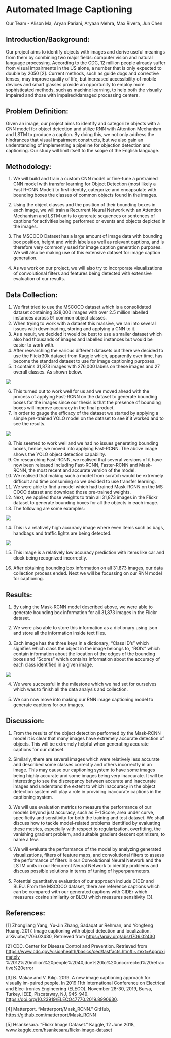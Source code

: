 # Automated Image Captioning 

Our Team - Alison Ma, Aryan Pariani, Aryaan Mehra, Max Rivera, Jun Chen

## Introduction/Background:

Our project aims to identify objects with images and derive useful meanings from them by combining two major fields: computer vision and natural language processing. According to the CDC, 12 million people already suffer from visual impairments in the US alone, a number that is only expected to double by 2050 [2]. Current methods, such as guide dogs and corrective lenses, may improve quality of life, but increased accessibility of mobile devices and smart glasses provide an opportunity to employ more sophisticated methods, such as machine learning, to help both the visually impaired and those with impaired/damaged processing centers.

## Problem Definition:

Given an image, our project aims to identify and categorize objects with a CNN model for object detection and utilize RNN with Attention Mechanism and LSTM to produce a caption. By doing this, we not only address the hindrances that visual impairment constructs, but we also gain an understanding of implementing a pipeline for objection detection and captioning. Our study will limit itself to the scope of the English language.


## Methodology:

1. We will build and train a custom CNN model or fine-tune a pretrained CNN model with transfer learning for Object Detection (most likely a Fast R-CNN Model) to first identify, categorize and encapsulate with bounding boxes the classes of common objects found in the images. 

2. Using the object classes and the position of their bounding boxes in each image, we will train a Recurrent Neural Network with an Attention Mechanism and LSTM units to generate sequences or sentences of captions for activities being performed or events and objects depicted in the images. 

3. The MSCOCO Dataset has a large amount of image data with bounding box position, height and width labels as well as relevant captions, and is therefore very commonly used for image caption generation purposes. We will also be making use of this extensive dataset for image caption generation.

4. As we work on our project, we will also try to incorporate visualizations of convolutional filters and features being detected with extensive evaluation of our results. 

## Data Collection:

1. We first tried to use the MSCOCO dataset which is a consolidated dataset containing 328,000 images with over 2.5 million labelled instances across 91 common object classes. 
2. When trying to work with a dataset this massive, we ran into several issues with downloading, storing and applying a CNN to it. 
3. As a result, we decided it would be best to use a smaller dataset which also had thousands of images and labelled instances but would be easier to work with. 
4. After researching the various different datasets out there we decided to use the Flickr30k dataset from Kaggle which, apparently over time, has become the standard dataset to use for image captioning purposes.
5. It contains 31,873 images with 276,000 labels on these images and 27 overall classes. As shown below.

![](Screen%20Shot%202020-10-31%20at%206.58.07%20AM.png)

6. This turned out to work well for us and we moved ahead with the process of applying Fast-RCNN on the dataset to generate bounding boxes for the images since our thesis is that the presence of bounding boxes will improve accuracy in the final product. 
7. In order to gauge the efficacy of the dataset we started by applying a simple pre-trained YOLO model on the dataset to see if it worked and to see the results. 

![](Screen%20Shot%202020-10-31%20at%206.32.53%20AM.png)

8. This seemed to work well and we had no issues generating bounding boxes, hence, we moved into applying Fast-RCNN. The above image shows the YOLO object detection capability.
9. On researching Fast-RCNN, we realised that several versions of it have now been released including Fast-RCNN, Faster-RCNN and Mask-RCNN, the most recent and accurate version of the model. 
10. We realised that making such a model from scratch would be extremely difficult and time consuming so we decided to use transfer learning. 
11. We were able to find a model which had trained Mask-RCNN on the MS COCO dataset and download those pre-trained weights. 
12. Next, we applied those weights to train all 31,873 images in the Flickr dataset to generate bounding boxes for all the objects in each image.
13. The following are some examples:

![](Screen%20Shot%202020-10-31%20at%206.58.34%20AM.png)

14. This is a relatively high accuracy image where even items such as bags, handbags and traffic lights are being detected. 

![](Screen%20Shot%202020-10-31%20at%206.58.49%20AM.png)

15. This image is a relatively low accuracy prediction with items like car and clock being recognized incorrectly. 

16. After obtaining bounding box information on all 31,873 images, our data collection process ended. Next we will be focussing on our RNN model for captioning.

## Results:

1. By using the Mask-RCNN model described above, we were able to generate bounding box information for all 31,873 images in the Flickr dataset. 

2. We were also able to store this information as a dictionary using json and store all the information inside text files. 

3. Each image has the three keys in a dictionary; “Class ID’s” which signifies which class the object in the image belongs to, “ROI’s” which contain information about the location of the edges of the bounding boxes and “Scores” which contains information about the accuracy of each class identified in a given image. 

![](Screen%20Shot%202020-10-31%20at%207.04.02%20AM.png)

4. We were successful in the milestone which we had set for ourselves which was to finish all the data analysis and collection.

5. We can now move into making our RNN image captioning model to generate captions for our images.


## Discussion:

1. From the results of the object detection performed by the Mask-RCNN model it is clear that many images have extremely accurate detection of objects. This will be extremely helpful when generating accurate captions for our dataset. 

2. Similarly, there are several images which were relatively less accurate and described some classes correctly and others incorrectly in an image. This may cause our captioning system to have some images being highly accurate and some images being very inaccurate. It will be interesting to see the discrepancy between accurate and inaccurate images and understand the extent to which inaccuracy in the object detection system will play a role in providing inaccurate captions in the captioning system.

3. We will use evaluation metrics to measure the performance of our models beyond just accuracy, such as F-1 Score, area under curve, specificity and sensitivity for both the training and test dataset. We shall discuss how to tackle model-related problems identified by evaluating these metrics, especially with respect to regularization, overfitting, the vanishing gradient problem, and suitable gradient descent optimizers, to name a few. 

4. We will evaluate the performance of the model by analyzing generated visualizations, filters of feature maps, and convolutional filters to assess the performance of filters in our Convolutional Neural Network and the LSTM units in our Recurrent Neural Network to identify problems and discuss possible solutions in terms of tuning of hyperparameters. 

5. Potential quantitative evaluation of our approach include CIDEr and BLEU. From the MSCOCO dataset, there are reference captions which can be compared with our generated captions with CIDEr which measures cosine similarity or BLEU which measures sensitivity [3].


## References:

[1]  	Zhongliang Yang,  Yu-Jin Zhang,  Sadaqat ur Rehman,  and Yongfeng
Huang.  2017.  Image captioning with object detection and localization. 
arXiv:abs/1706.02430, Retrieved from https://arxiv.org/abs/1706.02430

[2] 	CDC. Center for Disease Control and Prevention. Retrieved from	     
https://www.cdc.gov/visionhealth/basics/ced/fastfacts.htm#:~:text=Approximately
%2012%20million%20people%2040,due%20to%20uncorrected%20refractive%20error

[3]	B. Makav and V. Kılı̧c. 2019.  A new image captioning approach for visually im-paired people. 
In 2019 11th International Conference on Electrical and Elec-tronics Engineering (ELECO), 
November 28-30, 2019, Bursa, Turkey. IEEE, Piscataway, NJ, 945–949. 
https://doi.org/10.23919/ELECO47770.2019.8990630.

[4]	Matterport. “Matterport/Mask_RCNN.” GitHub, https://github.com/matterport/Mask_RCNN

[5]	Hsankesara. “Flickr Image Dataset.” Kaggle, 12 June 2018, 
www.kaggle.com/hsankesara/flickr-image-dataset

